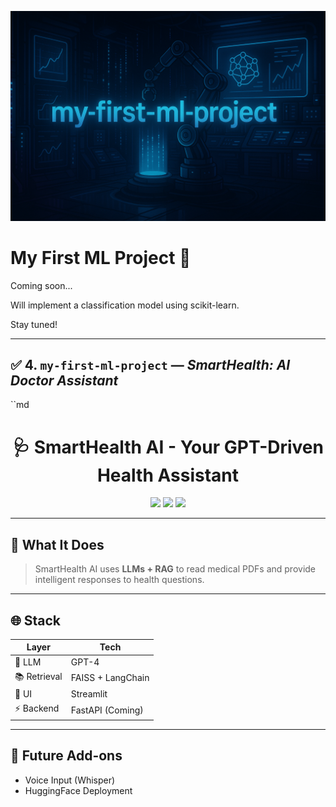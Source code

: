<p align="center">
  <img src="https://github.com/Princerodricks/my-first-ml-project/blob/main/first_mlpjt_banner.png" alt="AI Banner" style="max-width: 100%;">
</p>

# My First ML Project 🤖

Coming soon...

Will implement a classification model using scikit-learn.

Stay tuned!

---

## ✅ 4. `my-first-ml-project` — _SmartHealth: AI Doctor Assistant_

``md
<h1 align="center">🩺 SmartHealth AI - Your GPT-Driven Health Assistant</h1>

<p align="center">
  <img src="https://img.shields.io/badge/LLM-OpenAI%20GPT4-purple?style=for-the-badge&logo=openai" />
  <img src="https://img.shields.io/badge/RAG-FAISS%20%2B%20LangChain-neon?style=for-the-badge&logo=vectorworks" />
  <img src="https://img.shields.io/badge/Frontend-Streamlit-lightblue?style=for-the-badge&logo=streamlit" />
</p>

---

## 🧬 What It Does

> SmartHealth AI uses **LLMs + RAG** to read medical PDFs and provide intelligent responses to health questions.

---

## 🌐 Stack

| Layer        | Tech               |
|--------------|--------------------|
| 🔮 LLM        | GPT-4              |
| 📚 Retrieval | FAISS + LangChain  |
| 🧠 UI        | Streamlit           |
| ⚡ Backend   | FastAPI (Coming)    |

---

## 🚀 Future Add-ons

- Voice Input (Whisper)
- HuggingFace Deployment
